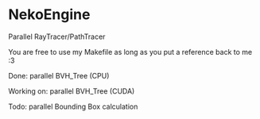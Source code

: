 # NekoEngine
Parallel RayTracer/PathTracer

You are free to use my Makefile as long as you put a reference back to me :3

Done:
parallel BVH_Tree (CPU)

Working on:
parallel BVH_Tree (CUDA)

Todo:
parallel Bounding Box calculation
